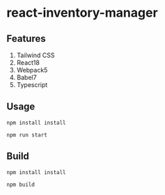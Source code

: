 # react-inventory-manager

## Features

1. Tailwind CSS
2. React18
3. Webpack5
4. Babel7
5. Typescript

## Usage

```shell
npm install install

npm run start
```

## Build

```shell
npm install install

npm build
```
